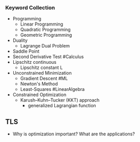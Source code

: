 ### Keyword Collection
- Programming
	- Linear Programming
	- Quadratic Programming
	- Geometric Programming
- Duality
	- Lagrange Dual Problem
- Saddle Point
- Second Derivative Test #Calculus
- Lipschitz continuous
	- Lipschitz constant L
- Unconstrained Minimization
	- Gradient Descent #ML
	- Newton's Method
	- Least-Squares #LinearAlgebra
- Constrained Optimization
	- Karush–Kuhn–Tucker (KKT) approach
		- generalized Lagrangian function


## TLS
- Why is optimization important? What are the applications?